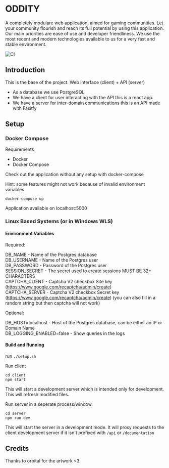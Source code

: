 # ODDITY

A completely modulare web application, aimed for gaming communities. Let your community flourish and reach its full potential by using this application. Our main priorities are ease of use and developer friendliness. We use the most recent and modern technologies available to us for a very fast and stable environment.

![CI](https://github.com/OddityServers/oddity/workflows/CI/badge.svg)

## Introduction

This is the base of the project. Web interface (client) + API (server)

- As a database we use PostgreSQL
- We have a client for user interacting with the API this is a react app.
- We have a server for inter-domain communications this is an API made with Fasitfy

## Setup

### Docker Compose

Requirements

- Docker
- Docker Compose

Check out the application without any setup with docker-compose

Hint: some features might not work because of invalid environment variables

```
docker-compose up
```

Application available on localhost:5000

### Linux Based Systems (or in Windows WLS)

#### Environment Variables

Required:

DB_NAME - Name of the Postgres database\
DB_USERNAME - Name of the Postgres user\
DB_PASSWORD - Password of the Postgres user\
SESSION_SECRET - The secret used to create sessions MUST BE 32+ CHARACTERS\
CAPTCHA_CLIENT - Captcha V2 checkbox Site key (https://www.google.com/recaptcha/admin/create) \
CAPTCHA_SERVER - Captcha V2 checkbox Secret key (https://www.google.com/recaptcha/admin/create) (you can also fill in a random string but then captcha will not work)

Optional:

DB_HOST=localhost - Host of the Postgres database, can be either an IP or Domain Name\
DB_LOGGING_ENABLED=false - Show queries in the logs

#### Build and Running

run `./setup.sh`

Run client

```
cd client
npm start
```

This will start a development server which is intended only for development.
This will refresh modified files.

Run server in a seperate process/window

```
cd server
npm run dev
```

This will start the server in a development mode. It will proxy requests to the client development server if it isn't prefixed with `/api` or `/documentation`

## Credits

Thanks to orbital for the artwork <3
